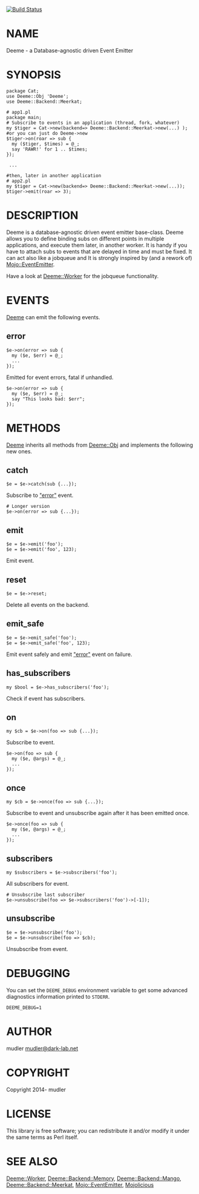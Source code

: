[![Build Status](https://travis-ci.org/mudler/p5-Deeme.svg?branch=master)](https://travis-ci.org/mudler/p5-Deeme)
# NAME

Deeme - a Database-agnostic driven Event Emitter

# SYNOPSIS

    package Cat;
    use Deeme::Obj 'Deeme';
    use Deeme::Backend::Meerkat;

    # app1.pl
    package main;
    # Subscribe to events in an application (thread, fork, whatever)
    my $tiger = Cat->new(backend=> Deeme::Backend::Meerkat->new(...) ); #or you can just do Deeme->new
    $tiger->on(roar => sub {
      my ($tiger, $times) = @_;
      say 'RAWR!' for 1 .. $times;
    });

     ...

    #then, later in another application
    # app2.pl
    my $tiger = Cat->new(backend=> Deeme::Backend::Meerkat->new(...));
    $tiger->emit(roar => 3);

# DESCRIPTION

Deeme is a database-agnostic driven event emitter base-class.
Deeme allows you to define binding subs on different points in multiple applications, and execute them later, in another worker. It is handy if you have to attach subs to events that are delayed in time and must be fixed. It can act also like a jobqueue and It is strongly inspired by (and a rework of) [Mojo::EventEmitter](https://metacpan.org/pod/Mojo::EventEmitter).

Have a look at [Deeme::Worker](https://metacpan.org/pod/Deeme::Worker) for the jobqueue functionality.

# EVENTS

[Deeme](https://metacpan.org/pod/Deeme) can emit the following events.

## error

    $e->on(error => sub {
      my ($e, $err) = @_;
      ...
    });

Emitted for event errors, fatal if unhandled.

    $e->on(error => sub {
      my ($e, $err) = @_;
      say "This looks bad: $err";
    });

# METHODS

[Deeme](https://metacpan.org/pod/Deeme) inherits all methods from [Deeme::Obj](https://metacpan.org/pod/Deeme::Obj) and
implements the following new ones.

## catch

    $e = $e->catch(sub {...});

Subscribe to ["error"](#error) event.

    # Longer version
    $e->on(error => sub {...});

## emit

    $e = $e->emit('foo');
    $e = $e->emit('foo', 123);

Emit event.

## reset

    $e = $e->reset;

Delete all events on the backend.

## emit\_safe

    $e = $e->emit_safe('foo');
    $e = $e->emit_safe('foo', 123);

Emit event safely and emit ["error"](#error) event on failure.

## has\_subscribers

    my $bool = $e->has_subscribers('foo');

Check if event has subscribers.

## on

    my $cb = $e->on(foo => sub {...});

Subscribe to event.

    $e->on(foo => sub {
      my ($e, @args) = @_;
      ...
    });

## once

    my $cb = $e->once(foo => sub {...});

Subscribe to event and unsubscribe again after it has been emitted once.

    $e->once(foo => sub {
      my ($e, @args) = @_;
      ...
    });

## subscribers

    my $subscribers = $e->subscribers('foo');

All subscribers for event.

    # Unsubscribe last subscriber
    $e->unsubscribe(foo => $e->subscribers('foo')->[-1]);

## unsubscribe

    $e = $e->unsubscribe('foo');
    $e = $e->unsubscribe(foo => $cb);

Unsubscribe from event.

# DEBUGGING

You can set the `DEEME_DEBUG` environment variable to get some
advanced diagnostics information printed to `STDERR`.

    DEEME_DEBUG=1

# AUTHOR

mudler <mudler@dark-lab.net>

# COPYRIGHT

Copyright 2014- mudler

# LICENSE

This library is free software; you can redistribute it and/or modify
it under the same terms as Perl itself.

# SEE ALSO

[Deeme::Worker](https://metacpan.org/pod/Deeme::Worker), [Deeme::Backend::Memory](https://metacpan.org/pod/Deeme::Backend::Memory), [Deeme::Backend::Mango](https://metacpan.org/pod/Deeme::Backend::Mango), [Deeme::Backend::Meerkat](https://metacpan.org/pod/Deeme::Backend::Meerkat), [Mojo::EventEmitter](https://metacpan.org/pod/Mojo::EventEmitter), [Mojolicious](https://metacpan.org/pod/Mojolicious)
